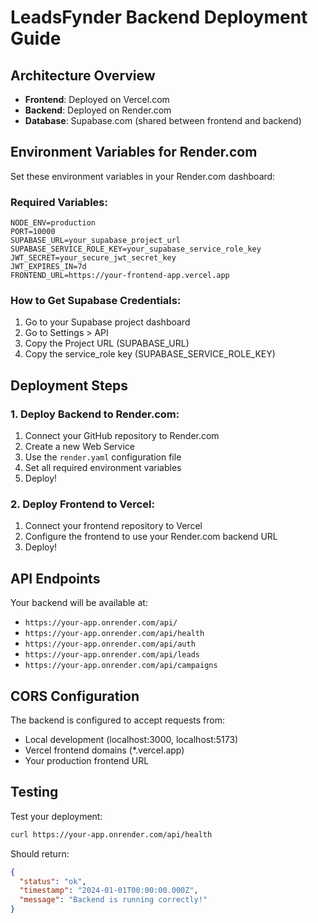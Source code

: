 # LeadsFynder Backend Deployment Guide

## Architecture Overview
- **Frontend**: Deployed on Vercel.com
- **Backend**: Deployed on Render.com
- **Database**: Supabase.com (shared between frontend and backend)

## Environment Variables for Render.com

Set these environment variables in your Render.com dashboard:

### Required Variables:
```
NODE_ENV=production
PORT=10000
SUPABASE_URL=your_supabase_project_url
SUPABASE_SERVICE_ROLE_KEY=your_supabase_service_role_key
JWT_SECRET=your_secure_jwt_secret_key
JWT_EXPIRES_IN=7d
FRONTEND_URL=https://your-frontend-app.vercel.app
```

### How to Get Supabase Credentials:
1. Go to your Supabase project dashboard
2. Go to Settings > API
3. Copy the Project URL (SUPABASE_URL)
4. Copy the service_role key (SUPABASE_SERVICE_ROLE_KEY)

## Deployment Steps

### 1. Deploy Backend to Render.com:
1. Connect your GitHub repository to Render.com
2. Create a new Web Service
3. Use the `render.yaml` configuration file
4. Set all required environment variables
5. Deploy!

### 2. Deploy Frontend to Vercel:
1. Connect your frontend repository to Vercel
2. Configure the frontend to use your Render.com backend URL
3. Deploy!

## API Endpoints

Your backend will be available at:
- `https://your-app.onrender.com/api/`
- `https://your-app.onrender.com/api/health`
- `https://your-app.onrender.com/api/auth`
- `https://your-app.onrender.com/api/leads`
- `https://your-app.onrender.com/api/campaigns`

## CORS Configuration

The backend is configured to accept requests from:
- Local development (localhost:3000, localhost:5173)
- Vercel frontend domains (*.vercel.app)
- Your production frontend URL

## Testing

Test your deployment:
```bash
curl https://your-app.onrender.com/api/health
```

Should return:
```json
{
  "status": "ok",
  "timestamp": "2024-01-01T00:00:00.000Z",
  "message": "Backend is running correctly!"
}
```
